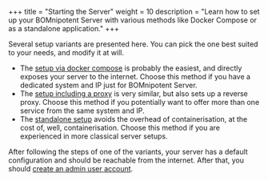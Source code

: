 +++
title = "Starting the Server"
weight = 10
description = "Learn how to set up your BOMnipotent Server with various methods like Docker Compose or as a standalone application."
+++

Several setup variants are presented here. You can pick the one best suited to your needs, and modify it at will.
- The [setup via docker compose](/server/setup/starting/docker-compose/) is probably the easiest, and directly exposes your server to the internet. Choose this method if you have a dedicated system and IP just for BOMnipotent Server.
- The [setup including a proxy](/server/setup/starting/docker-compose-with-proxy/) is very similar, but also sets up a reverse proxy. Choose this method if you potentially want to offer more than one service from the same system and IP.
- The [standalone setup](/server/setup/starting/standalone/) avoids the overhead of containerisation, at the cost of, well, containerisation. Choose this method if you are experienced in more classical server setups.

After following the steps of one of the variants, your server has a default configuration and should be reachable from the internet. After that, you should [create an admin user account](/server/setup/admin).
